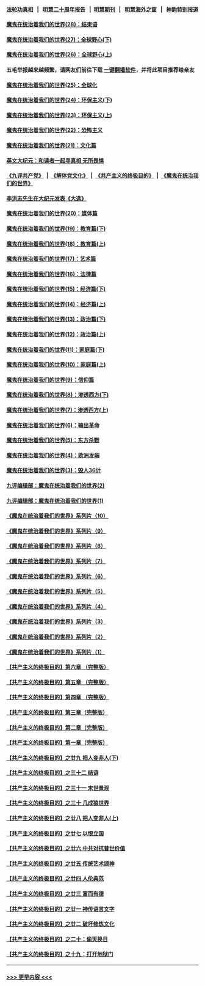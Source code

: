 #### [法轮功真相](https://github.com/gfw-breaker/truth/blob/master/README.md?t=0) &nbsp;&nbsp;|&nbsp;&nbsp; [明慧二十周年报告](https://github.com/gfw-breaker/mh-reports/blob/master/README.md?t=0) &nbsp;&nbsp;|&nbsp;&nbsp;[明慧期刊](https://github.com/gfw-breaker/mh-qikan) &nbsp;&nbsp;|&nbsp;&nbsp; [明慧海外之窗](https://github.com/gfw-breaker/mh-news/blob/master/README.md?t=0) &nbsp;&nbsp;|&nbsp;&nbsp; [神韵特别报道](https://github.com/gfw-breaker/mh-news/blob/master/shenyun.md?t=0)
#### [魔鬼在统治着我们的世界(28)：结束语](../pages/nsc422/n10936246.md?t=06141102) 
#### [魔鬼在统治着我们的世界(27)：全球野心(下)](../pages/nsc422/n10928319.md?t=06141102) 
#### [魔鬼在统治着我们的世界(26)：全球野心(上)](../pages/nsc422/n10900318.md?t=06141102) 
#### 五毛举报越来越频繁，请网友们前往下载 [一键翻墙软件](https://github.com/gfw-breaker/ssr-accounts)，并将此项目推荐给亲友
#### [魔鬼在统治着我们的世界(25)：全球化](../pages/nsc422/n10788205.md?t=06141102) 
#### [魔鬼在统治着我们的世界(24)：环保主义(下)](../pages/nsc422/n10695307.md?t=06141102) 
#### [魔鬼在统治着我们的世界(23)：环保主义(上)](../pages/nsc422/n10688613.md?t=06141102) 
#### [魔鬼在统治着我们的世界(22)：恐怖主义](../pages/nsc422/n10614727.md?t=06141102) 
#### [魔鬼在统治着我们的世界(21)：文化篇](../pages/nsc422/n10597706.md?t=06141102) 
#### [英文大纪元：和读者一起寻真相 无所畏惧](../pages/nsc422/n12542027.md?t=06141102) 
#### [《九评共产党》](https://github.com/begood0513/9ping.md/blob/master/README.md) &nbsp;|&nbsp; [《解体党文化》](../../../../jtdwh.md/blob/master/README.md)  &nbsp;|&nbsp; [《共产主义的终极目的》](../../../../gczydzjmd.md/blob/master/README.md) &nbsp;|&nbsp; [《魔鬼在统治我们的世界》](../../../../mgztzwmdsj.md/blob/master/README.md) 
#### [李洪志先生在大纪元发表《大选》](../pages/nsc422/n12534746.md?t=06141102) 
#### [魔鬼在统治着我们的世界(20)：媒体篇](../pages/nsc422/n10586579.md?t=06141102) 
#### [魔鬼在统治着我们的世界(19)：教育篇(下)](../pages/nsc422/n10564808.md?t=06141102) 
#### [魔鬼在统治着我们的世界(18)：教育篇(上)](../pages/nsc422/n10526970.md?t=06141102) 
#### [魔鬼在统治着我们的世界(17)：艺术篇](../pages/nsc422/n10499093.md?t=06141102) 
#### [魔鬼在统治着我们的世界(16)：法律篇](../pages/nsc422/n10485969.md?t=06141102) 
#### [魔鬼在统治着我们的世界(15)：经济篇(下)](../pages/nsc422/n10469975.md?t=06141102) 
#### [魔鬼在统治着我们的世界(14)：经济篇(上)](../pages/nsc422/n10457370.md?t=06141102) 
#### [魔鬼在统治着我们的世界(13)：政治篇(下)](../pages/nsc422/n10448270.md?t=06141102) 
#### [魔鬼在统治着我们的世界(12)：政治篇(上)](../pages/nsc422/n10444576.md?t=06141102) 
#### [魔鬼在统治着我们的世界(11)：家庭篇(下)](../pages/nsc422/n10440961.md?t=06141102) 
#### [魔鬼在统治着我们的世界(10)：家庭篇(上)](../pages/nsc422/n10435448.md?t=06141102) 
#### [魔鬼在统治着我们的世界(9)：信仰篇](../pages/nsc422/n10432159.md?t=06141102) 
#### [魔鬼在统治着我们的世界(8)：渗透西方(下)](../pages/nsc422/n10429603.md?t=06141102) 
#### [魔鬼在统治着我们的世界(7)：渗透西方(上)](../pages/nsc422/n10426013.md?t=06141102) 
#### [魔鬼在统治着我们的世界(6)：输出革命](../pages/nsc422/n10421536.md?t=06141102) 
#### [魔鬼在统治着我们的世界(5)：东方杀戮](../pages/nsc422/n10417707.md?t=06141102) 
#### [魔鬼在统治着我们的世界(4)：欧洲发端](../pages/nsc422/n10414890.md?t=06141102) 
#### [魔鬼在统治着我们的世界(3)：毁人36计](../pages/nsc422/n10411583.md?t=06141102) 
#### [九评编辑部：魔鬼在统治着我们的世界(2)](../pages/nsc422/n10410036.md?t=06141102) 
#### [九评编辑部：魔鬼在统治着我们的世界(1)](../pages/nsc422/n10406825.md?t=06141102) 
#### [《魔鬼在统治着我们的世界》系列片（10）](../pages/nsc422/n12292670.md?t=06141102) 
#### [《魔鬼在统治着我们的世界》系列片（9）](../pages/nsc422/n12290859.md?t=06141102) 
#### [《魔鬼在统治着我们的世界》系列片（8）](../pages/nsc422/n12287445.md?t=06141102) 
#### [《魔鬼在统治着我们的世界》系列片（7）](../pages/nsc422/n12283425.md?t=06141102) 
#### [《魔鬼在统治着我们的世界》系列片（6）](../pages/nsc422/n12282314.md?t=06141102) 
#### [《魔鬼在统治着我们的世界》系列片（5）](../pages/nsc422/n12281419.md?t=06141102) 
#### [《魔鬼在统治着我们的世界》系列片（4）](../pages/nsc422/n12274024.md?t=06141102) 
#### [《魔鬼在统治着我们的世界》系列片（3）](../pages/nsc422/n12271322.md?t=06141102) 
#### [《魔鬼在统治着我们的世界》系列片（2）](../pages/nsc422/n12269049.md?t=06141102) 
#### [《魔鬼在统治着我们的世界》系列片（1）](../pages/nsc422/n12267575.md?t=06141102) 
#### [【共产主义的终极目的】第六章 （完整版）](../pages/nsc422/n11428913.md?t=06141102) 
#### [【共产主义的终极目的】第五章 （完整版）](../pages/nsc422/n11428912.md?t=06141102) 
#### [【共产主义的终极目的】第四章 （完整版）](../pages/nsc422/n11428907.md?t=06141102) 
#### [【共产主义的终极目的】第三章（完整版）](../pages/nsc422/n11428848.md?t=06141102) 
#### [【共产主义的终极目的】第二章（完整版）](../pages/nsc422/n11428831.md?t=06141102) 
#### [【共产主义的终极目的】第一章（完整版）](../pages/nsc422/n11417651.md?t=06141102) 
#### [【共产主义的终极目的】之廿九 把人变非人(下)](../pages/nsc422/n11344140.md?t=06141102) 
#### [【共产主义的终极目的】之三十二 结语](../pages/nsc422/n11360535.md?t=06141102) 
#### [【共产主义的终极目的】之三十一 末世景观](../pages/nsc422/n11351129.md?t=06141102) 
#### [【共产主义的终极目的】之三十 几成狼世界](../pages/nsc422/n11348280.md?t=06141102) 
#### [【共产主义的终极目的】之廿八 把人变非人(上)](../pages/nsc422/n11340492.md?t=06141102) 
#### [【共产主义的终极目的】之廿七 以恨立国](../pages/nsc422/n11336944.md?t=06141102) 
#### [【共产主义的终极目的】之廿六 中共对抗普世价值](../pages/nsc422/n11324785.md?t=06141102) 
#### [【共产主义的终极目的】之廿五 传统艺术颂神](../pages/nsc422/n11296396.md?t=06141102) 
#### [【共产主义的终极目的】之廿四 人伦典范](../pages/nsc422/n11296397.md?t=06141102) 
#### [【共产主义的终极目的】之廿三 富而有德](../pages/nsc422/n11283598.md?t=06141102) 
#### [【共产主义的终极目的】之廿一 神传语言文字](../pages/nsc422/n11263265.md?t=06141102) 
#### [【共产主义的终极目的】之廿二 破坏修炼文化](../pages/nsc422/n11245728.md?t=06141102) 
#### [【共产主义的终极目的】之二十：偷天换日](../pages/nsc422/n11238846.md?t=06141102) 
#### [【共产主义的终极目的】之十九：打开地狱门](../pages/nsc422/n11206376.md?t=06141102) 

----
#### [ >>> 更早内容 <<< ](../indexes/nsc422-earlier.md)
